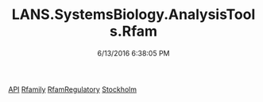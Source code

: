 ﻿---
title: LANS.SystemsBiology.AnalysisTools.Rfam
date: 6/13/2016 6:38:05 PM
---

[API](T-LANS.SystemsBiology.AnalysisTools.Rfam.API.html)
[Rfamily](T-LANS.SystemsBiology.AnalysisTools.Rfam.Rfamily.html)
[RfamRegulatory](T-LANS.SystemsBiology.AnalysisTools.Rfam.RfamRegulatory.html)
[Stockholm](T-LANS.SystemsBiology.AnalysisTools.Rfam.Stockholm.html)
